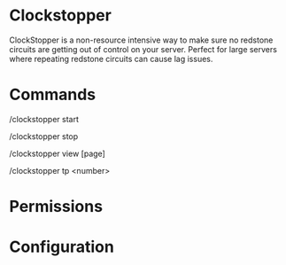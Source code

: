 Clockstopper
===

ClockStopper is a non-resource intensive way to make sure no redstone circuits are getting out of control on your server. Perfect for large servers where repeating redstone circuits can cause lag issues.


Commands
===

/clockstopper start

/clockstopper stop

/clockstopper view [page]

/clockstopper tp \<number\>


Permissions
===


Configuration
===




